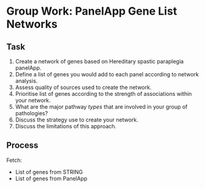 # Group Work: PanelApp Gene List Networks

## Task

1. Create a network of genes based on Hereditary spastic paraplegia panelApp.
1. Define a list of genes you would add to each panel according to network
   analysis.
1. Assess quality of sources used to create the network.
1. Prioritise list of genes according to the strength of associations within
   your network.
1. What are the major pathway *types* that are involved in your group of pathologies?
1. Discuss the strategy use to create your network.
1. Discuss the limitations of this approach.

## Process

Fetch:
- List of genes from STRING
- List of genes from PanelApp

